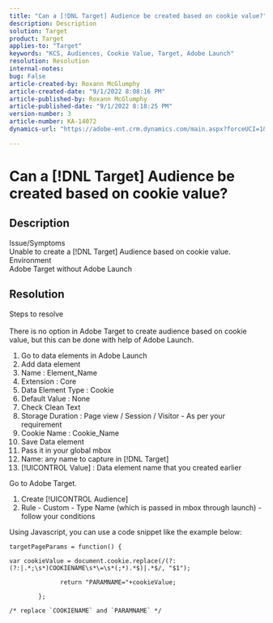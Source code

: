 ```yaml
---
title: "Can a [!DNL Target] Audience be created based on cookie value?"
description: Description
solution: Target
product: Target
applies-to: "Target"
keywords: "KCS, Audiences, Cookie Value, Target, Adobe Launch"
resolution: Resolution
internal-notes: 
bug: False
article-created-by: Roxann McGlumphy
article-created-date: "9/1/2022 8:08:16 PM"
article-published-by: Roxann McGlumphy
article-published-date: "9/1/2022 8:18:25 PM"
version-number: 3
article-number: KA-14072
dynamics-url: "https://adobe-ent.crm.dynamics.com/main.aspx?forceUCI=1&pagetype=entityrecord&etn=knowledgearticle&id=2eaa97cd-312a-ed11-9db1-002248086a27"

---
```

# Can a [!DNL Target] Audience be created based on cookie value?

## Description

Issue/Symptoms<br>
Unable to create a [!DNL Target] Audience based on cookie value.
<br>Environment<br>
Adobe Target without Adobe Launch




## Resolution

Steps to resolve<br><br>
There is no option in Adobe Target to create audience based on cookie value, but this can be done with help of Adobe Launch.

1. Go to data elements in Adobe Launch
2. Add data element
3. Name : Element_Name
4. Extension : Core
5. Data Element Type : Cookie
6. Default Value : None
7. Check Clean Text
8. Storage Duration : Page view / Session / Visitor - As per your requirement
9. Cookie Name : Cookie_Name
10. Save Data element
11. Pass it in your global mbox
12. Name: any name to capture in [!DNL Target]
13. [!UICONTROL Value] : Data element name that you created earlier




Go to Adobe Target.

1. Create [!UICONTROL Audience]
2. Rule - Custom - Type Name (which is passed in mbox through launch) - follow your conditions




Using Javascript, you can use a code snippet like the example below:


```
targetPageParams = function() {

var cookieValue = document.cookie.replace(/(?:(?:|.*;\s*)COOKIENAME\s*\=\s*(;*).*$)|.*$/, "$1");

              return "PARAMNAME="+cookieValue;

        };

/* replace `COOKIENAME` and `PARAMNAME` */
```

